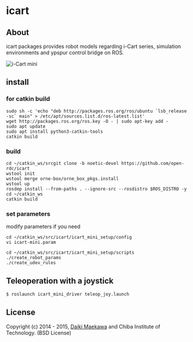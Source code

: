 icart
=================

## About

icart packages provides robot models regarding i-Cart series, simulation environments and ypspur control bridge on ROS.

![i-Cart mini](http://wiki.ros.org/Robots/icart_mini?action=AttachFile&do=get&target=icart_mini.png)

## install
### for catkin build
```
sudo sh -c 'echo "deb http://packages.ros.org/ros/ubuntu `lsb_release -sc` main" > /etc/apt/sources.list.d/ros-latest.list'
wget http://packages.ros.org/ros.key -O - | sudo apt-key add -
sudo apt update
sudo apt install python3-catkin-tools
catkin build
```

### build
```
cd ~/catkin_ws/srcgit clone -b noetic-devel https://github.com/open-rdc/icart
wstool init
wstool merge orne-box/orne_box_pkgs.install
wstool up
rosdep install --from-paths . --ignore-src --rosdistro $ROS_DISTRO -y
cd ~/catkin_ws
catkin build
```

### set parameters

modify parameters if you need
```
cd ~/catkin_ws/src/icart/icart_mini_setup/config
vi icart-mini.param
```

```
cd ~/catkin_ws/src/icart/icart_mini_setup/scripts
./create_robot_params
./create_udev_rules
```

## Teleoperation with a joystick

```sh
$ roslaunch icart_mini_driver teleop_joy.launch
```

## License

Copyright (c) 2014 - 2015, [Daiki Maekawa](https://github.com/DaikiMaekawa) and Chiba Institute of Technology. (BSD License)


